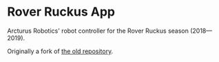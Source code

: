 # Rover Ruckus App

Arcturus Robotics' robot controller for the Rover Ruckus season (2018—2019).

Originally a fork of [the old repository](https://github.com/ftctechnh/ftc_app).
